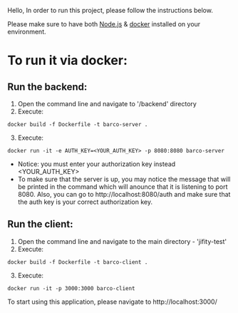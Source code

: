 Hello,
In order to run this project, please follow the instructions below.

Please make sure to have both [Node.js](https://nodejs.org/en/download/) & [docker](https://www.docker.com/products/docker-desktop/) installed on your environment.

# To run it via docker:
## Run the backend:
1. Open the command line and navigate to '/backend' directory
2. Execute: 
  ```
  docker build -f Dockerfile -t barco-server .
  ```
3. Execute: 
  ```
  docker run -it -e AUTH_KEY=<YOUR_AUTH_KEY> -p 8080:8080 barco-server
  ```
  * Notice: you must enter your authorization key instead <YOUR_AUTH_KEY>
  * To make sure that the server is up, you may notice the message that will be printed in the command which will anounce that it is listening to port 8080.
  Also, you can go to http://localhost:8080/auth and make sure that the auth key is your correct authorization key.
  
## Run the client:
1. Open the command line and navigate to the main directory - 'jifity-test'
2. Execute: 
  ```
  docker build -f Dockerfile -t barco-client .
  ```
3. Execute: 
  ```
  docker run -it -p 3000:3000 barco-client
  ```



To start using this application, please navigate to http://localhost:3000/
